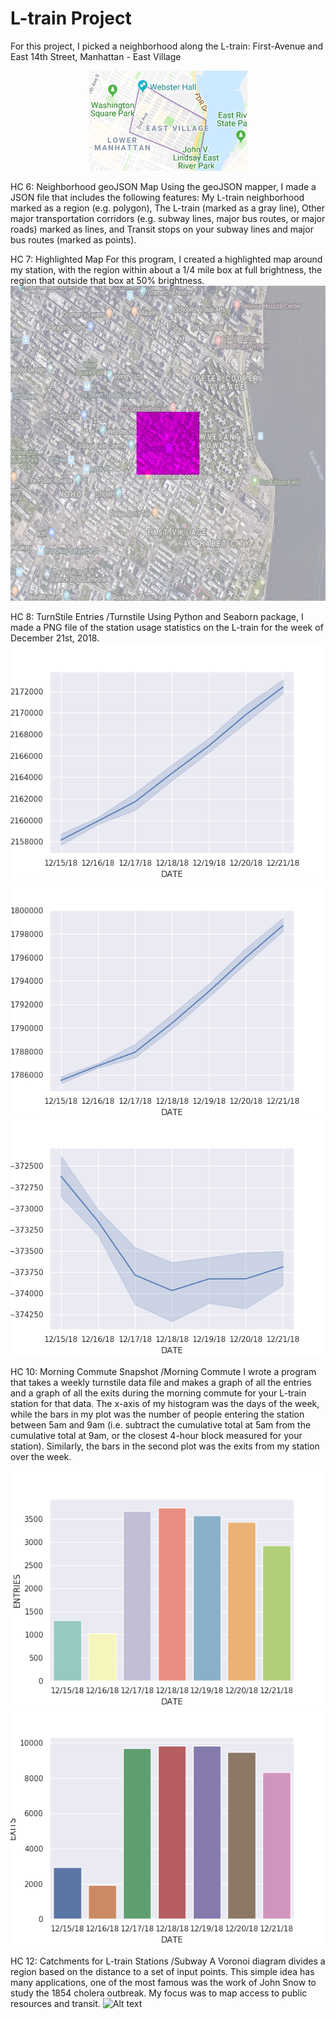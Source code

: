 # L-train Project
For this project, I picked a neighborhood along the L-train:
First-Avenue and East 14th Street, Manhattan - East Village

<p align="center">
<img src="https://github.com/catherine8224/L-train-Project/blob/master/eastvillage.png?raw=true" alt="East Village's custom image"/>
</p>

HC 6: Neighborhood geoJSON Map 
Using the geoJSON mapper, I made a JSON file that includes the following features:
My L-train neighborhood marked as a region (e.g. polygon),
The L-train (marked as a gray line),
Other major transportation corridors (e.g. subway lines, major bus routes, or major roads) marked as lines, and
Transit stops on your subway lines and major bus routes (marked as points).

<script src="https://embed.github.com/view/geojson/catherine8224/L-train-Project/master/GeoJSON/map.geojson"></script>


HC 7: Highlighted Map
For this program, I created a highlighted map around my station, with the region within about a 1/4 mile box at full brightness, the region that outside that box at 50% brightness.
![Alt text](out.png)

HC 8: TurnStile Entries
/Turnstile
Using Python and Seaborn package, I made a PNG file of the station usage statistics on the L-train for the week of December 21st, 2018. 
![Alt text](Turnstile/fig1.png)
![Alt text](Turnstile/fig2.png)
![Alt text](Turnstile/fig3.png)

HC 10: Morning Commute Snapshot
/Morning Commute
I wrote a program that takes a weekly turnstile data file and makes a graph of all the entries and a graph of all the exits during the morning commute for your L-train station for that data. The x-axis of my histogram was the days of the week, while the bars in my plot was the number of people entering the station between 5am and 9am (i.e. subtract the cumulative total at 5am from the cumulative total at 9am, or the closest 4-hour block measured for your station). Similarly, the bars in the second plot was the exits from my station over the week.

![Alt text](MorningCommute/snap1.png)
![Alt text](MorningCommute/snap2.png)

HC 12: Catchments for L-train Stations
/Subway
A Voronoi diagram divides a region based on the distance to a set of input points. This simple idea has many applications, one of the most famous was the work of John Snow to study the 1854 cholera outbreak. My focus was to map access to public resources and transit.
![Alt text](http://htmlpreview.github.io/?https://github.com/catherine8224/L-train-Project/blob/master/Subway/Subway.html)
